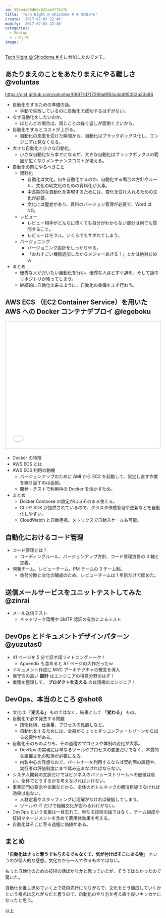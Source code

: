 ```yaml
---
id: 595a4a98db0c922ae5f7047b
title: 'Tech Night @ Shiodome # 4 参加メモ'
create: '2017-07-03 22:46'
modify: '2017-07-03 22:46'
categories:
  - Meetup
  - テクシオ
image: ''
---
```


[Tech Night @ Shiodome # 4](https://techsio.connpass.com/event/59789/) に参加したのでメモ。

<!-- more -->

## あたりまえのことをあたりまえにやる難しさ @voluntas

https://gist.github.com/voluntas/08671d717290a6f63cddd95052a33a86

- 自動化をするための準備の話。
  - 手動で失敗しているのに自動化で成功するはずがない。
- なぜ自動化をしたいのか。
  - ほとんどの場合は、同じことの繰り返しが面倒くさいから。
- 自動化をするとコストが上がる。
  - 自動化の恩恵を受けた瞬間から、自動化はブラックボックス化し、エンジニアは見なくなる。
- 大きな自動化と小さな自動化。
  - 小さな自動化なら幸せになるが、大きな自動化はブラックボックスの範囲が広くなりメンテナンスコストが増える。
- 自動化の前にやるべきこと
  - 資料化
    - 自動化は文化。何を自動化するのか、自動化する場合の方針やルール、文化の明文化のための資料化が大事。
    - 中長期的な自動化を実現するためには、変化を受け入れるための文化が必要。
    - 文化には歴史があり、資料のバージョン管理が必要で、Word は NG。
  - レビュー
    - レビュー相手がどんなに偉くても自分がわからない部分は何でも質問すること。
    - レビューはモラル。いくらでもサボれてしまう。
  - バージョニング
    - バージョニング設計をしっかりやる。
    - 「おれすごい機能追加したからメジャーあげる！」とかは絶対だめｗ
- まとめ
  - 優秀な人がだいたい自動化を行い、優秀な人ほどすぐ辞め、そして謎のリポジトリが残ってしまう。
  - 継続的に自動化出来るように、自動化の準備をまず行おう。

## AWS ECS （EC2 Container Service）を用いた AWS への Docker コンテナデプロイ @legoboku

<div style="max-width:500px">
<iframe src="//www.slideshare.net/slideshow/embed_code/key/rG8RXdrURLGCDK" width="500" height="408" frameborder="0" marginwidth="0" marginheight="0" scrolling="no" style="border:1px solid #CCC; border-width:1px; margin-bottom:5px; max-width: 100%;" allowfullscreen> </iframe>
</div>

- Docker の特徴
- AWS ECS とは
- AWS ECS 利用の動機
  - バージョンアップのために AMI から EC2 を起動して、設定し直す作業を繰り返すのは面倒。
  - 開発・テストで利用中の Docker を活かすため。
- まとめ
  - Docker Compose の設定がほぼそのまま使える。
  - CLI や SDK が提供されているので、クラスタ作成管理や更新などを自動化しやすい。
  - CloudWatch と自動連携、メトリクスで自動スケールも可能。

## 自動化におけるコード管理

- コード管理とは？
  - コーディングルール、バージョンアップ方針、コード管理方針の 3 軸と定義。
- 開発チーム、レビューチーム、PM チームの 3 チーム制。
  - 負荷分散と文化の醸成のため、レビューチームは 1 年目だけで固めた。

## 送信メールサービスをユニットテストしてみた @zinrai

- メール送信テスト
  - ネットワーク環境や SMTP 認証の有無によるテスト

## DevOps とドキュメントデザインパターン @yuzutas0

<div style="max-width:500px">
<script async class="speakerdeck-embed" data-id="6926e7a86844498ca66e42278d0b5192" data-ratio="1.77777777777778" src="//speakerdeck.com/assets/embed.js"></script>
</div>

- 41 ページを 5 分で話す超ライトニングトーク！
  - Appendix も含めると 87 ページの大作だったｗ
- ドキュメント作成に MVC アーキテクチャの概念を導入
- 保守性の高い **設計** はエンジニアの得意分野のはず！
- 業務を整理して、 **プロダクトを支える** のは現場のエンジニア！

## DevOps、本当のところ @shot6

- 文化は **「変える」** ものではなく、結果として **「変わる」** もの。
- 自動化で必ず発生する問題
  - 技術負債、仕事量、プロセスの見直しなど。
  - 自動化をするためには、全員がちょっとずつコンフォートゾーンから出る必要性がある。
- 自動化そのものよりも、その過程のプロセスや体制の変化が大事。
  - DevOps の実現には単なるツールやプロセスの変更だけでなく、本質的な組織文化の転換が必要になる。
  - 内製中心の発想なので、パートナーを利用するならば契約面の課題や、実行者の評価制度にまで踏み込まなければならない。
- システム開発の文脈だけではビジネスのバリューストリームへの価値は低い。全体でどうするかを考えなければいけない。
- 事業部門の要求や企画などから、全体のボトルネックの解消目線でなければ効果は出ない。
  - 人材定着やスタッフィングに理解がなければ破綻してしまう。
  - ツールや IT だけで組織文化が変わるわけがない。
- DevOps という言葉は一旦忘れて、単なる技術の話ではなく、チーム組成や技術マネージメントを含めて費用体効果を考える。
- 自動化はそこに至る過程に価値がある。

## まとめ

**「自動化はきっと奪うでも与えるでもなくて、気が付けばそこにある物」** というのが個人的な感想。文化だから一人で作るものではない。

もっと自動化のための技術の話ばかりかと思っていたが、そうではなかったので驚いた。

自動化を推し進めていく上で技術先行になりがちで、文化をどう醸成していくかという視点は忘れがちだと思うので、自動化のやり方を考え直す良いキッカケになったと思う。

以上
